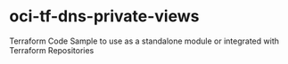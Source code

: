 # oci-tf-dns-private-views
Terraform Code Sample to use as a standalone module or integrated with Terraform Repositories
